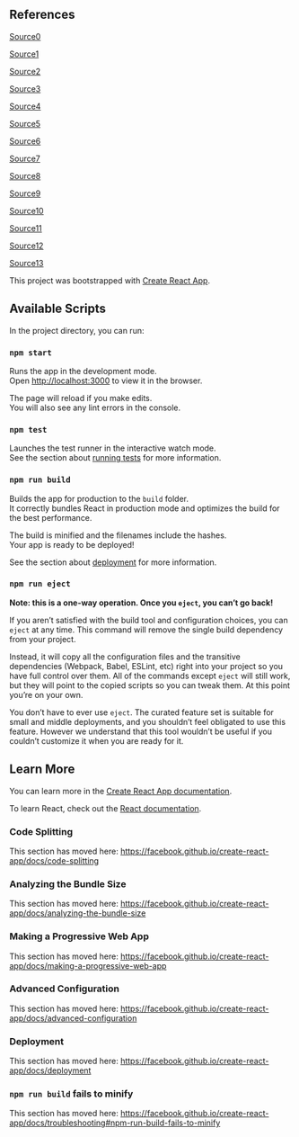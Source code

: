 ## References
[Source0](https://medium.com/the-web-tub/managing-your-react-state-with-redux-affab72de4b1)

[Source1](https://dzone.com/articles/what-is-the-reactjs-thispropsitemsmap-property)

[Source2](https://react-redux.js.org/using-react-redux/connect-mapdispatch)

[Source3](https://redux.js.org/basics/reducers)

[Source4](https://reactjs.org/docs/handling-events.html)

[Source5](https://blog.logrocket.com/a-guide-to-react-onclick-event-handlers-d411943b14dd/)

[Source6](https://www.w3schools.com/css)

[Source7](https://github.com/patkarns/CPSC436-A1)

[Source8](https://github.com/danyakarras/react-redux-button-counter/)

[Source9](https://stackoverflow.com/questions/39419237/what-is-mapdispatchtoprops)

[Source10](https://medium.com/@agoiabeladeyemi/the-complete-guide-to-forms-in-react-d2ba93f32825)

[Source11](https://hjnilsson.com/2016/12/11/generic-form-handleChange-in-react/)

[Source12](https://daveceddia.com/redux-tutorial/)

[Source13](https://itnext.io/keep-calm-and-handle-forms-in-react-js-52c67eea340e)

This project was bootstrapped with [Create React App](https://github.com/facebook/create-react-app).

## Available Scripts

In the project directory, you can run:

### `npm start`

Runs the app in the development mode.<br>
Open [http://localhost:3000](http://localhost:3000) to view it in the browser.

The page will reload if you make edits.<br>
You will also see any lint errors in the console.

### `npm test`

Launches the test runner in the interactive watch mode.<br>
See the section about [running tests](https://facebook.github.io/create-react-app/docs/running-tests) for more information.

### `npm run build`

Builds the app for production to the `build` folder.<br>
It correctly bundles React in production mode and optimizes the build for the best performance.

The build is minified and the filenames include the hashes.<br>
Your app is ready to be deployed!

See the section about [deployment](https://facebook.github.io/create-react-app/docs/deployment) for more information.

### `npm run eject`

**Note: this is a one-way operation. Once you `eject`, you can’t go back!**

If you aren’t satisfied with the build tool and configuration choices, you can `eject` at any time. This command will remove the single build dependency from your project.

Instead, it will copy all the configuration files and the transitive dependencies (Webpack, Babel, ESLint, etc) right into your project so you have full control over them. All of the commands except `eject` will still work, but they will point to the copied scripts so you can tweak them. At this point you’re on your own.

You don’t have to ever use `eject`. The curated feature set is suitable for small and middle deployments, and you shouldn’t feel obligated to use this feature. However we understand that this tool wouldn’t be useful if you couldn’t customize it when you are ready for it.

## Learn More

You can learn more in the [Create React App documentation](https://facebook.github.io/create-react-app/docs/getting-started).

To learn React, check out the [React documentation](https://reactjs.org/).

### Code Splitting

This section has moved here: https://facebook.github.io/create-react-app/docs/code-splitting

### Analyzing the Bundle Size

This section has moved here: https://facebook.github.io/create-react-app/docs/analyzing-the-bundle-size

### Making a Progressive Web App

This section has moved here: https://facebook.github.io/create-react-app/docs/making-a-progressive-web-app

### Advanced Configuration

This section has moved here: https://facebook.github.io/create-react-app/docs/advanced-configuration

### Deployment

This section has moved here: https://facebook.github.io/create-react-app/docs/deployment

### `npm run build` fails to minify

This section has moved here: https://facebook.github.io/create-react-app/docs/troubleshooting#npm-run-build-fails-to-minify
